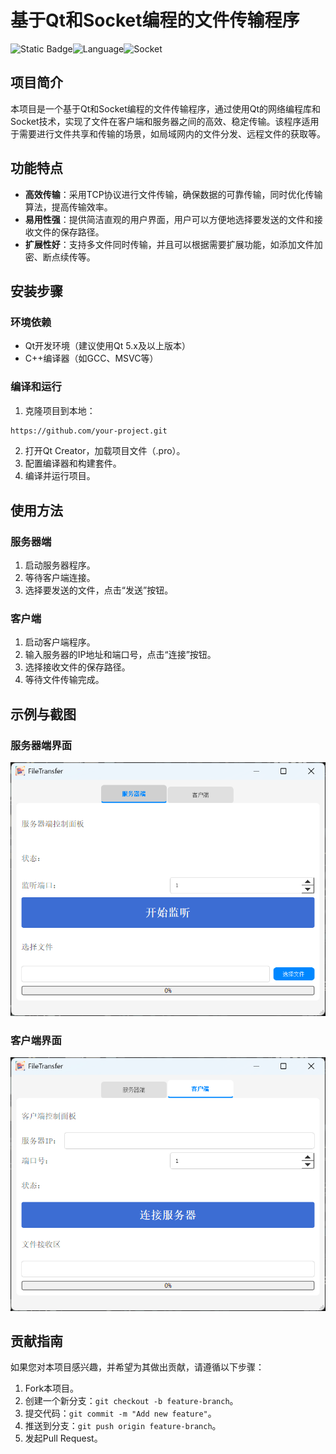 # 基于Qt和Socket编程的文件传输程序

![Static Badge](https://img.shields.io/badge/Qt-green)![Language](https://img.shields.io/badge/Language-C++-blue.svg)![Socket](https://img.shields.io/badge/Sokcet-8A2BE2)

## 项目简介
本项目是一个基于Qt和Socket编程的文件传输程序，通过使用Qt的网络编程库和Socket技术，实现了文件在客户端和服务器之间的高效、稳定传输。该程序适用于需要进行文件共享和传输的场景，如局域网内的文件分发、远程文件的获取等。

## 功能特点
- **高效传输**：采用TCP协议进行文件传输，确保数据的可靠传输，同时优化传输算法，提高传输效率。
- **易用性强**：提供简洁直观的用户界面，用户可以方便地选择要发送的文件和接收文件的保存路径。
- **扩展性好**：支持多文件同时传输，并且可以根据需要扩展功能，如添加文件加密、断点续传等。

## 安装步骤
### 环境依赖
- Qt开发环境（建议使用Qt 5.x及以上版本）
- C++编译器（如GCC、MSVC等）

### 编译和运行
1. 克隆项目到本地：
```bash
https://github.com/your-project.git
```
2. 打开Qt Creator，加载项目文件（.pro）。
3. 配置编译器和构建套件。
4. 编译并运行项目。

## 使用方法
### 服务器端
1. 启动服务器程序。
2. 等待客户端连接。
3. 选择要发送的文件，点击“发送”按钮。

### 客户端
1. 启动客户端程序。
2. 输入服务器的IP地址和端口号，点击“连接”按钮。
3. 选择接收文件的保存路径。
4. 等待文件传输完成。

## 示例与截图
### 服务器端界面
![服务器端界面](style/ServerImg.png)

### 客户端界面
![客户端界面](style/ClientImg.png)

## 贡献指南
如果您对本项目感兴趣，并希望为其做出贡献，请遵循以下步骤：
1. Fork本项目。
2. 创建一个新分支：`git checkout -b feature-branch`。
3. 提交代码：`git commit -m "Add new feature"`。
4. 推送到分支：`git push origin feature-branch`。
5. 发起Pull Request。